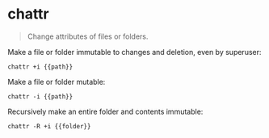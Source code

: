 chattr
======

> Change attributes of files or folders.

Make a file or folder immutable to changes and deletion, even by superuser:

    chattr +i {{path}}

Make a file or folder mutable:

    chattr -i {{path}}

Recursively make an entire folder and contents immutable:

    chattr -R +i {{folder}}
